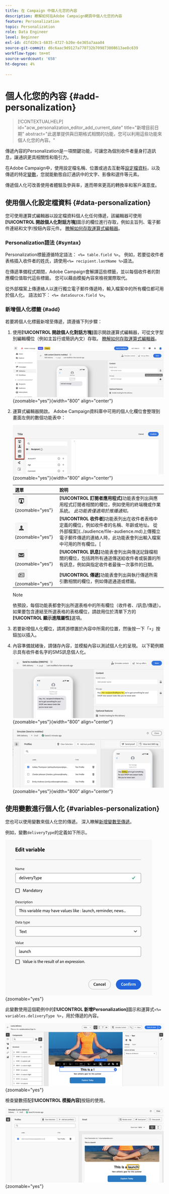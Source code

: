 ```yaml
---
title: 在 Campaign 中個人化您的內容
description: 瞭解如何在Adobe Campaign網頁中個人化您的內容
feature: Personalization
topic: Personalization
role: Data Engineer
level: Beginner
exl-id: d1fd20c1-6835-4727-b20e-6e365a7aaa04
source-git-commit: d6c6aac9d9127a770732b709873008613ae8c639
workflow-type: tm+mt
source-wordcount: '658'
ht-degree: 4%

---
```


# 個人化您的內容 {#add-personalization}

>[!CONTEXTUALHELP]
>id="acw_personalization_editor_add_current_date"
>title="新增目前日期"
>abstract="此選單提供與日期格式相關的功能，您可以利用這些功能來個人化您的內容。"

傳遞內容的Personalization是一項關鍵功能，可讓您為個別收件者量身打造訊息，讓通訊更具相關性和吸引力。

在Adobe Campaign中，使用設定檔名稱、位置或過去互動等[設定檔資料](#data-personalization)，以及傳遞的特定[變數](#variables-personalization)，您就能動態自訂通訊中的文字、影像和選件等元素。

傳遞個人化可改善使用者體驗及參與率，進而帶來更高的轉換率和客戶滿意度。

## 使用個人化設定檔資料 {#data-personalization}

您可使用運算式編輯器以設定檔資料個人化任何傳遞，該編輯器可使用&#x200B;**[!UICONTROL 開啟個人化對話方塊]**&#x200B;圖示的欄位進行存取，例如主旨列、電子郵件連結和文字/按鈕內容元件。 [瞭解如何存取運算式編輯器](gs-personalization.md/#access)。

### Personalization語法 {#syntax}

Personalization標籤遵循特定語法： `<%= table.field %>`。 例如，若要從收件者表格插入收件者的姓氏，請使用`<%= recipient.lastName %>`語法。

在傳遞準備程式期間，Adobe Campaign會解譯這些標籤，並以每個收件者的對應欄位值取代這些標籤。 您可以藉由模擬內容來檢視實際取代。

從外部檔案上傳連絡人以進行獨立電子郵件傳遞時，輸入檔案中的所有欄位都可用於個人化。 語法如下： `<%= dataSource.field %>`。

### 新增個人化標籤 {#add}

若要將個人化標籤新增至傳遞，請遵循下列步驟：

1. 使用&#x200B;**[!UICONTROL 開啟個人化對話方塊]**&#x200B;圖示開啟運算式編輯器，可從文字型別編輯欄位（例如主旨行或簡訊內文）存取。 [瞭解如何存取運算式編輯器](gs-personalization.md/#access)。

   ![顯示如何存取個人化對話方塊的熒幕擷圖](assets/perso-access.png){zoomable="yes"}{width="800" align="center"}

1. 運算式編輯器開啟。 Adobe Campaign資料庫中可用的個人化欄位會整理到畫面左側的數個功能表中：

   ![顯示個人化欄位功能表的熒幕擷圖](assets/perso-insert-field.png){zoomable="yes"}{width="800" align="center"}

   | 選單 | 說明 |
   |------|-------------|
   | ![訂閱者應用程式功能表圖示](assets/do-not-localize/perso-subscribers-menu.png){zoomable="yes"} | **[!UICONTROL 訂閱者應用程式]**&#x200B;功能表會列出與應用程式訂閱者相關的欄位，例如使用的終端機或作業系統。 *此功能表僅適用於推播通知。* |
   | ![收件者功能表圖示](assets/do-not-localize/perso-recipients-menu.png){zoomable="yes"} | **[!UICONTROL 收件者]**&#x200B;功能表列出在收件者表格中定義的欄位，例如收件者的名稱、年齡或地址。 從外部檔案](../audience/file-audience.md)上傳獨立電子郵件傳遞的連絡人時，此功能表會列出輸入檔案中可用的所有欄位。[ |
   | ![訊息功能表圖示](assets/do-not-localize/perso-message-menu.png){zoomable="yes"} | **[!UICONTROL 訊息]**&#x200B;功能表會列出與傳送記錄檔相關的欄位，包括跨所有通道傳送給收件者或裝置的所有訊息，例如與指定收件者最後一次事件的日期。 |
   | ![傳遞功能表圖示](assets/do-not-localize/perso-delivery-menu.png){zoomable="yes"} | **[!UICONTROL 傳遞]**&#x200B;功能表會列出與執行傳遞所需引數相關的欄位，例如傳遞通道或標籤。 |

   >[!NOTE]
   >
   >依預設，每個功能表都會列出所選表格中的所有欄位（收件者、/訊息/傳遞）。 如果要包含連結至所選表格的表格欄位，請啟用位於清單下方的&#x200B;**[!UICONTROL 顯示進階屬性]**&#x200B;選項。

1. 若要新增個人化欄位，請將游標置於內容中所需的位置，然後按一下「`+`」按鈕加以插入。

1. 內容準備就緒後，請儲存內容，並模擬內容以測試個人化的呈現。 以下範例顯示具有收件者名字的SMS訊息個人化。

   ![熒幕擷圖顯示具有收件者名字的SMS個人化預覽](assets/perso-preview1.png){zoomable="yes"}{width="800" align="center"}

   ![熒幕擷圖顯示具有收件者名字的SMS個人化預覽](assets/perso-preview2.png){zoomable="yes"}{width="800" align="center"}

## 使用變數進行個人化 {#variables-personalization}

您也可以使用變數來個人化您的傳遞。 深入瞭解[新增變數至傳遞](../advanced-settings/delivery-settings.md#variables-delivery)。

例如，變數`deliveryType`的定義如下所示。

![顯示deliveryType變數定義的熒幕擷圖](assets/variables-deliveryType.png){zoomable="yes"}

此變數使用這個範例中的&#x200B;**[!UICONTROL 新增Personalization]**&#x200B;圖示和運算式`<%= variables.deliveryType %>`，用於傳遞的內容。

![顯示個人化中使用deliveryType變數的熒幕擷圖](assets/variables-perso.png){zoomable="yes"}

檢查變數搭配&#x200B;**[!UICONTROL 模擬內容]**&#x200B;按鈕的使用。

![熒幕擷圖顯示使用deliveryType變數模擬的內容](assets/variables-simulate.png){zoomable="yes"}